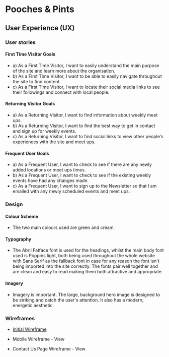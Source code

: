 # Pooches & Pints 
## User Experience (UX)

### User stories

#### First Time Visitor Goals

- a) As a First Time Visitor, I want to easily understand the main purpose of the site and learn more about the organisation.
- b) As a First Time Visitor, I want to be able to easily navigate throughout the site to find content.
- c) As a First Time Visitor, I want to locate their social media links to see their followings and connect with local people.

#### Returning Visitor Goals

- a) As a Returning Visitor, I want to find information about weekly meet ups.
- b) As a Returning Visitor, I want to find the best way to get in contact and sign up for weekly events.
- c) As a Returning Visitor, I want to find social links to view other people's experiences with the site and meet ups.

#### Frequent User Goals

- a) As a Frequent User, I want to check to see if there are any newly added locations or meet ups times.
- b) As a Frequent User, I want to check to see if the existing weekly events have had any changes made.
- c) As a Frequent User, I want to sign up to the Newsletter so that I am emailed with any newly scheduled events and meet ups.

### Design

#### Colour Scheme
- The two main colours used are green and cream.

#### Typography
- The Abril Fatface font is used for the headings, whilst the main body font used is Poppins light, both being used throughout the whole website with Sans Serif as the fallback font in case for any reason the font isn't being imported into the site correctly. The fonts pair well together and are clean and easy to read making them both attractive and appropriate.

#### Imagery
- Imagery is important. The large, background hero image is designed to be striking and catch the user's attention. It also has a modern, energetic aesthetic.

### Wireframes

* [Initial Wireframe](https://github.com/EJDiamond/pooches_and_pints/blob/main/assets/images/initial_wireframe.png)

* Mobile Wireframe - View

* Contact Us Page Wireframe - View

